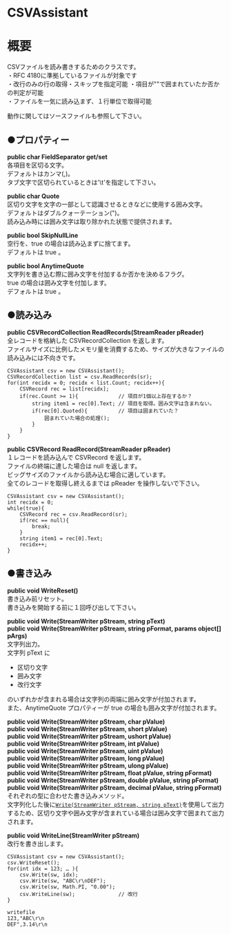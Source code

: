 # CSVAssistant
**概要**
==========
CSVファイルを読み書きするためのクラスです。  
・RFC 4180に準拠しているファイルが対象です  
・改行のみの行の取得・スキップを指定可能
・項目が""で囲まれていたか否かの判定が可能  
・ファイルを一気に読み込まず、１行単位で取得可能

動作に関してはソースファイルも参照して下さい。

●**プロパティー**
------
**public char FieldSeparator get/set**  
各項目を区切る文字。  
デフォルトはカンマ(,)。  
タブ文字で区切られているときは'\t'を指定して下さい。  

**public char Quote**  
区切り文字を文字の一部として認識させるときなどに使用する囲み文字。  
デフォルトはダブルクォーテーション(")。  
読み込み時には囲み文字は取り除かれた状態で提供されます。  

**public bool SkipNullLine**  
空行を、true の場合は読み込まずに捨てます。  
デフォルトは true 。  

**public bool AnytimeQuote**  
文字列を書き込む際に囲み文字を付加するか否かを決めるフラグ。  
true の場合は囲み文字を付加します。  
デフォルトは true 。  

●**読み込み**  
-----
**public CSVRecordCollection ReadRecords(StreamReader pReader)**  
全レコードを格納した CSVRecordCollection を返します。  
ファイルサイズに比例したメモリ量を消費するため、サイズが大きなファイルの読み込みには不向きです。  

	CSVAssistant csv = new CSVAssistant();  
	CSVRecordCollection list = csv.ReadRecords(sr);
	for(int recidx = 0; recidx < list.Count; recidx++){
		CSVRecord rec = list[recidx];
		if(rec.Count >= 1){				// 項目が1個以上存在するか？
			string item1 = rec[0].Text; // 項目を取得。囲み文字は含まれない。
			if(rec[0].Quoted){			// 項目は囲まれていた？
				囲まれていた場合の処理();
			}
		}
	}

**public CSVRecord ReadRecord(StreamReader pReader)**  
１レコードを読み込んで CSVRecord を返します。  
ファイルの終端に達した場合は null を返します。  
ビッグサイズのファイルから読み込む場合に適しています。  
全てのレコードを取得し終えるまでは pReader を操作しないで下さい。  

	CSVAssistant csv = new CSVAssistant();  
	int recidx = 0;
	while(true){
		CSVRecord rec = csv.ReadRecord(sr);
		if(rec == null){
			break;
		}
		string item1 = rec[0].Text;
		recidx++;
	}

●**書き込み**  
-----
**public void WriteReset()**  
書き込み前リセット。  
書き込みを開始する前に１回呼び出して下さい。  

<a name="writestring"></a>**public void Write(StreamWriter pStream, string pText)**  
**public void Write(StreamWriter pStream, string pFormat, params object[] pArgs)**  
文字列出力。  
文字列 pText に  
+ 区切り文字  
+ 囲み文字  
+ 改行文字  

のいずれかが含まれる場合は文字列の両端に囲み文字が付加されます。  
また、AnytimeQuote プロパティーが true の場合も囲み文字が付加されます。  

**public void Write(StreamWriter pStream, char pValue)**  
**public void Write(StreamWriter pStream, short pValue)**  
**public void Write(StreamWriter pStream, ushort pValue)**  
**public void Write(StreamWriter pStream, int pValue)**  
**public void Write(StreamWriter pStream, uint pValue)**  
**public void Write(StreamWriter pStream, long pValue)**  
**public void Write(StreamWriter pStream, ulong pValue)**  
**public void Write(StreamWriter pStream, float pValue, string pFormat)**  
**public void Write(StreamWriter pStream, double pValue, string pFormat)**  
**public void Write(StreamWriter pStream, decimal pValue, string pFormat)**  
それぞれの型に合わせた書き込みメソッド。  
文字列化した後に[`Write(StreamWriter pStream, string pText)`](#writestring)を使用して出力するため、区切り文字や囲み文字が含まれている場合は囲み文字で囲まれて出力されます。  

**public void WriteLine(StreamWriter pStream)**  
改行を書き出します。  


	CSVAssistant csv = new CSVAssistant();  
	csv.WriteReset();
	for(int idx = 123; … ){
		csv.Write(sw, idx);
		csv.Write(sw, "ABC\r\nDEF");
		csv.Write(sw, Math.PI, "0.00");
		csv.WriteLine(sw);				// 改行
	}

	writefile
	123,"ABC\r\n
	DEF",3.14\r\n
